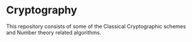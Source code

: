 # Cryptography
This repository consists of some of the Classical Cryptographic schemes and Number theory related algorithms.

